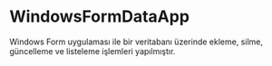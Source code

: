 # WindowsFormDataApp
Windows Form uygulaması ile bir veritabanı üzerinde ekleme, silme, güncelleme ve listeleme işlemleri yapılmıştır.
